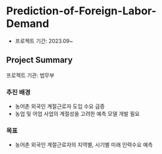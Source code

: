 # Prediction-of-Foreign-Labor-Demand
- 프로젝트 기간: 2023.09~

## Project Summary

프로젝트 기관: 법무부

### 추진 배경

- 농어촌 외국인 계절근로자 도입 수요 급증
- 농업 및 어업 사업의 계절성을 고려한 예측 모델 개발 필요

### 목표

- 농어촌 외국인 계절근로자의 지역별, 시기별 미래 인력수요 예측
    
